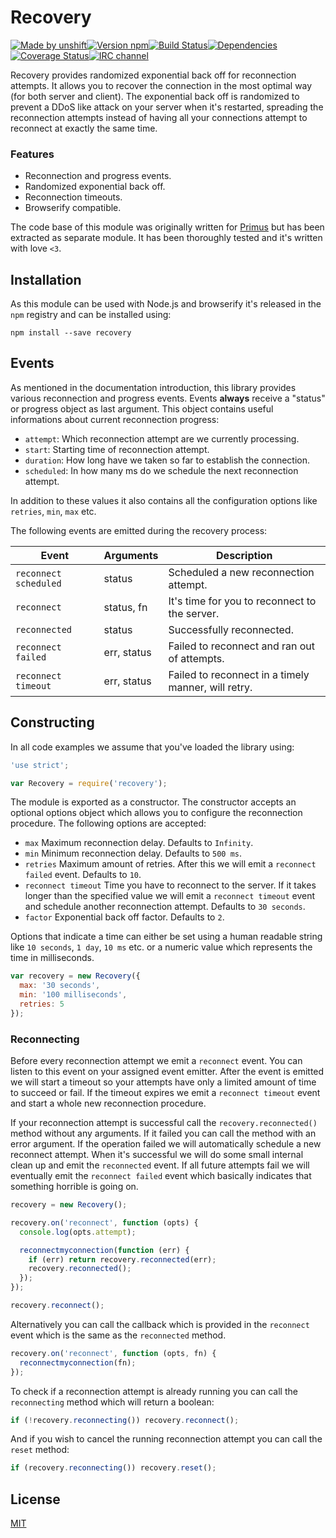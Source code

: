 # Recovery

[![Made by unshift][made-by]](http://unshift.io)[![Version npm][version]](http://browsenpm.org/package/recovery)[![Build Status][build]](https://travis-ci.org/unshiftio/recovery)[![Dependencies][david]](https://david-dm.org/unshiftio/recovery)[![Coverage Status][cover]](https://coveralls.io/r/unshiftio/recovery?branch=master)[![IRC channel][irc]](https://webchat.freenode.net/?channels=unshift)

[made-by]: https://img.shields.io/badge/made%20by-unshift-00ffcc.svg?style=flat-square
[version]: https://img.shields.io/npm/v/recovery.svg?style=flat-square
[build]: https://img.shields.io/travis/unshiftio/recovery/master.svg?style=flat-square
[david]: https://img.shields.io/david/unshiftio/recovery.svg?style=flat-square
[cover]: https://img.shields.io/coveralls/unshiftio/recovery/master.svg?style=flat-square
[irc]: https://img.shields.io/badge/IRC-irc.freenode.net%23unshift-00a8ff.svg?style=flat-square
[Primus]: http://primus.io

Recovery provides randomized exponential back off for reconnection attempts. It
allows you to recover the connection in the most optimal way (for both server
and client). The exponential back off is randomized to prevent a DDoS like
attack on your server when it's restarted, spreading the reconnection attempts
instead of having all your connections attempt to reconnect at exactly the same
time.

### Features

- Reconnection and progress events.
- Randomized exponential back off.
- Reconnection timeouts.
- Browserify compatible.

The code base of this module was originally written for [Primus] but has been
extracted as separate module. It has been thoroughly tested and it's written
with love `<3`.

## Installation

As this module can be used with Node.js and browserify it's released in the `npm`
registry and can be installed using:

```
npm install --save recovery
```

## Events

As mentioned in the documentation introduction, this library provides various
reconnection and progress events. Events **always** receive a "status" or
progress object as last argument. This object contains useful informations about
current reconnection progress:

- `attempt`:  Which reconnection attempt are we currently processing.
- `start`: Starting time of reconnection attempt.
- `duration`: How long have we taken so far to establish the connection.
- `scheduled`: In how many ms do we schedule the next reconnection attempt.

In addition to these values it also contains all the configuration options like
`retries`, `min`, `max` etc.

The following events are emitted during the recovery process:

Event                 | Arguments   | Description
----------------------|-------------|-----------------------------------------------------
`reconnect scheduled` | status      | Scheduled a new reconnection attempt.
`reconnect`           | status, fn  | It's time for you to reconnect to the server.
`reconnected`         | status      | Successfully reconnected.
`reconnect failed`    | err, status | Failed to reconnect and ran out of attempts.
`reconnect timeout`   | err, status | Failed to reconnect in a timely manner, will retry.

## Constructing

In all code examples we assume that you've loaded the library using:

```js
'use strict';

var Recovery = require('recovery');
```

The module is exported as a constructor. The constructor accepts an optional
options object which allows you to configure the reconnection procedure.
The following options are accepted:

- `max` Maximum reconnection delay. Defaults to `Infinity`.
- `min` Minimum reconnection delay. Defaults to `500 ms`.
- `retries` Maximum amount of retries. After this we will emit a `reconnect failed`
  event. Defaults to `10`.
- `reconnect timeout` Time you have to reconnect to the server. If it takes
  longer than the specified value we will emit a `reconnect timeout` event and
  schedule another reconnection attempt. Defaults to `30 seconds`.
- `factor` Exponential back off factor. Defaults to `2`.

Options that indicate a time can either be set using a human readable string
like `10 seconds`, `1 day`, `10 ms` etc. or a numeric value which represents the
time in milliseconds.

```js
var recovery = new Recovery({
  max: '30 seconds',
  min: '100 milliseconds',
  retries: 5
});
```

### Reconnecting

Before every reconnection attempt we emit a `reconnect` event. You can listen
to this event on your assigned event emitter. After the event is emitted
we will start a timeout so your attempts have only a limited amount of time to
succeed or fail. If the timeout expires we emit a `reconnect timeout` event and
start a whole new reconnection procedure.

If your reconnection attempt is successful call the `recovery.reconnected()`
method without any arguments. If it failed you can call the method with an error
argument. If the operation failed we will automatically schedule a new reconnect
attempt. When it's successful we will do some small internal clean up and emit
the `reconnected` event. If all future attempts fail we will eventually emit the
`reconnect failed` event which basically indicates that something horrible is
going on.

```js
recovery = new Recovery();

recovery.on('reconnect', function (opts) {
  console.log(opts.attempt);

  reconnectmyconnection(function (err) {
    if (err) return recovery.reconnected(err);
    recovery.reconnected();
  });
});

recovery.reconnect();
```

Alternatively you can call the callback which is provided in the `reconnect`
event which is the same as the `reconnected` method.

```js
recovery.on('reconnect', function (opts, fn) {
  reconnectmyconnection(fn);
});
```

To check if a reconnection attempt is already running you can call the
`reconnecting` method which will return a boolean:

```js
if (!recovery.reconnecting()) recovery.reconnect();
```

And if you wish to cancel the running reconnection attempt you can call the
`reset` method:

```js
if (recovery.reconnecting()) recovery.reset();
```

## License

[MIT](LICENSE)
